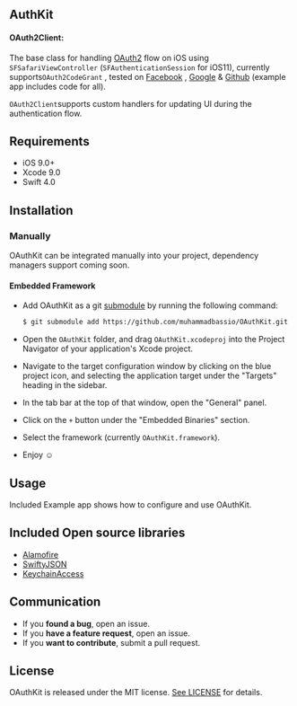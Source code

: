 ## AuthKit

#### OAuth2Client:

The base class for handling [OAuth2](https://www.oauth.com/oauth2-servers/oauth2-clients/mobile-and-native-apps/) flow on iOS using `SFSafariViewController` (`SFAuthenticationSession` for iOS11), currently supports`OAuth2CodeGrant` , tested on [Facebook](https://www.facebook.com) , [Google](https://www.google.com) &  [Github](https://www.github.com) (example app includes code for all).

`OAuth2Client`supports custom handlers for updating UI during the authentication flow.



## Requirements

- iOS 9.0+
- Xcode 9.0
- Swift 4.0



## Installation
### Manually

OAuthKit can be integrated manually into your project, dependency managers support coming soon.



#### Embedded Framework

- Add OAuthKit as a git [submodule](http://git-scm.com/docs/git-submodule) by running the following command:

  ```bash
  $ git submodule add https://github.com/muhammadbassio/OAuthKit.git
  ```

- Open the `OAuthKit` folder, and drag `OAuthKit.xcodeproj`  into the Project Navigator of your application's Xcode project.

- Navigate to the target configuration window by clicking on the blue project icon, and selecting the application target under the "Targets" heading in the sidebar.

- In the tab bar at the top of that window, open the "General" panel.

- Click on the `+` button under the "Embedded Binaries" section.

- Select the framework (currently `OAuthKit.framework`).

- Enjoy  :relaxed:



## Usage

Included Example app shows how to configure and use OAuthKit.

## Included Open source libraries

- [Alamofire](https://github.com/Alamofire/Alamofire) 
- [SwiftyJSON](https://github.com/SwiftyJSON/SwiftyJSON) 
- [KeychainAccess](https://github.com/kishikawakatsumi/KeychainAccess) 

## Communication

- If you **found a bug**, open an issue.
- If you **have a feature request**, open an issue.
- If you **want to contribute**, submit a pull request.

## License

OAuthKit is released under the MIT license. [See LICENSE](https://github.com/muhammadbassio/OAuthKit/blob/master/LICENSE) for details.
